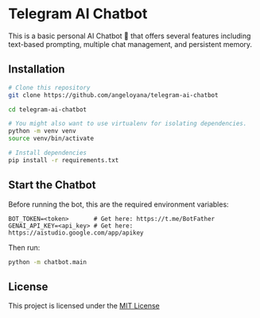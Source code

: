 # Telegram AI Chatbot

This is a basic personal AI Chatbot 🤖 that offers several features
including text-based prompting, multiple chat management, and persistent memory.

## Installation

```bash
# Clone this repository
git clone https://github.com/angeloyana/telegram-ai-chatbot

cd telegram-ai-chatbot

# You might also want to use virtualenv for isolating dependencies.
python -m venv venv
source venv/bin/activate

# Install dependencies
pip install -r requirements.txt
```

## Start the Chatbot

Before running the bot, this are the required environment variables:

```
BOT_TOKEN=<token>       # Get here: https://t.me/BotFather
GENAI_API_KEY=<api_key> # Get here: https://aistudio.google.com/app/apikey
```

Then run:

```bash
python -m chatbot.main
```

## License
This project is licensed under the [MIT License](./LICENSE)
